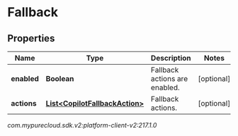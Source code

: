 # Fallback


## Properties

| Name | Type | Description | Notes |
| ------------ | ------------- | ------------- | ------------- |
| **enabled** | **Boolean** | Fallback actions are enabled. |  [optional] |
| **actions** | [**List&lt;CopilotFallbackAction&gt;**](CopilotFallbackAction) | Fallback actions. |  [optional] |




_com.mypurecloud.sdk.v2:platform-client-v2:217.1.0_

